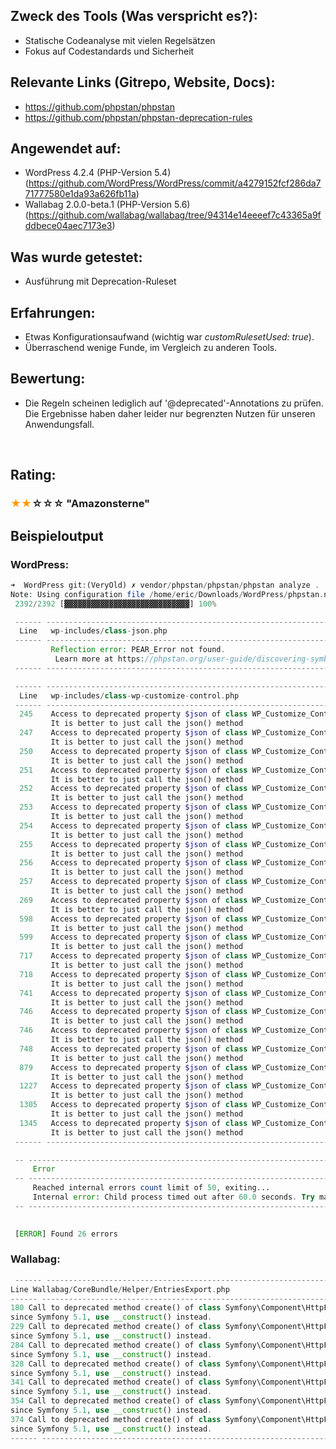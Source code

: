 <h2>Zweck des Tools (Was verspricht es?):</h2>
<ul>
  <li>Statische Codeanalyse mit vielen Regelsätzen</li>
  <li>Fokus auf Codestandards und Sicherheit</li>
</ul>
<h2>Relevante Links (Gitrepo, Website, Docs):</h2>
<ul>
  <li>
    <a href="https://github.com/phpstan/phpstan">https://github.com/phpstan/phpstan</a>
  </li>
  <li>
    <a href="https://github.com/phpstan/phpstan-deprecation-rules">https://github.com/phpstan/phpstan-deprecation-rules</a>
  </li>
</ul>
<h2>Angewendet auf:</h2>
<ul>
  <li>WordPress 4.2.4 (PHP-Version 5.4) (<a class="external-link" href="https://github.com/WordPress/WordPress/commit/a4279152fcf286da771777580e1da93a626fb11a" rel="nofollow">https://github.com/WordPress/WordPress/commit/a4279152fcf286da771777580e1da93a626fb11a</a>)</li>
  <li>
    <span>Wallabag 2.0.0-beta.1 (PHP-Version 5.6) (<a href="https://github.com/wallabag/wallabag/tree/94314e14eeeef7c43365a9fddbece04aec7173e3">https://github.com/wallabag/wallabag/tree/94314e14eeeef7c43365a9fddbece04aec7173e3</a>)</span>
  </li>
</ul>
<h2>Was wurde getestet:</h2>
<ul>
  <li>Ausführung mit Deprecation-Ruleset</li>
</ul>
<h2>Erfahrungen:</h2>
<ul>
  <li>Etwas Konfigurationsaufwand (wichtig war <em>customRulesetUsed: true</em>).</li>
  <li>Überraschend wenige Funde, im Vergleich zu anderen Tools.</li>
</ul>
<h2>Bewertung:</h2>
<ul>
  <li>Die Regeln scheinen lediglich auf '@deprecated'-Annotations zu prüfen. Die Ergebnisse haben daher leider nur begrenzten Nutzen für unseren Anwendungsfall.</li>
</ul>
<p>
  <br/>
</p>
<h2>Rating:</h2>
<h3>
  <strong> <span style="color: rgb(255,153,0);">★★</span>☆☆☆ "Amazonsterne"</strong>
</h3>
<h2>Beispieloutput</h2>
<h3>WordPress:</h3>

```php
➜  WordPress git:(VeryOld) ✗ vendor/phpstan/phpstan/phpstan analyze .            
Note: Using configuration file /home/eric/Downloads/WordPress/phpstan.neon.
 2392/2392 [▓▓▓▓▓▓▓▓▓▓▓▓▓▓▓▓▓▓▓▓▓▓▓▓▓▓▓▓] 100%

 ------ -------------------------------------------------------------------- 
  Line   wp-includes/class-json.php                                          
 ------ -------------------------------------------------------------------- 
         Reflection error: PEAR_Error not found.                             
          Learn more at https://phpstan.org/user-guide/discovering-symbols  
 ------ -------------------------------------------------------------------- 

 ------ -------------------------------------------------------------------- 
  Line   wp-includes/class-wp-customize-control.php                          
 ------ -------------------------------------------------------------------- 
  245    Access to deprecated property $json of class WP_Customize_Control:  
         It is better to just call the json() method                         
  247    Access to deprecated property $json of class WP_Customize_Control:  
         It is better to just call the json() method                         
  250    Access to deprecated property $json of class WP_Customize_Control:  
         It is better to just call the json() method                         
  251    Access to deprecated property $json of class WP_Customize_Control:  
         It is better to just call the json() method                         
  252    Access to deprecated property $json of class WP_Customize_Control:  
         It is better to just call the json() method                         
  253    Access to deprecated property $json of class WP_Customize_Control:  
         It is better to just call the json() method                         
  254    Access to deprecated property $json of class WP_Customize_Control:  
         It is better to just call the json() method                         
  255    Access to deprecated property $json of class WP_Customize_Control:  
         It is better to just call the json() method                         
  256    Access to deprecated property $json of class WP_Customize_Control:  
         It is better to just call the json() method                         
  257    Access to deprecated property $json of class WP_Customize_Control:  
         It is better to just call the json() method                         
  269    Access to deprecated property $json of class WP_Customize_Control:  
         It is better to just call the json() method                         
  598    Access to deprecated property $json of class WP_Customize_Control:  
         It is better to just call the json() method                         
  599    Access to deprecated property $json of class WP_Customize_Control:  
         It is better to just call the json() method                         
  717    Access to deprecated property $json of class WP_Customize_Control:  
         It is better to just call the json() method                         
  718    Access to deprecated property $json of class WP_Customize_Control:  
         It is better to just call the json() method                         
  741    Access to deprecated property $json of class WP_Customize_Control:  
         It is better to just call the json() method                         
  746    Access to deprecated property $json of class WP_Customize_Control:  
         It is better to just call the json() method                         
  746    Access to deprecated property $json of class WP_Customize_Control:  
         It is better to just call the json() method                         
  748    Access to deprecated property $json of class WP_Customize_Control:  
         It is better to just call the json() method                         
  879    Access to deprecated property $json of class WP_Customize_Control:  
         It is better to just call the json() method                         
  1227   Access to deprecated property $json of class WP_Customize_Control:  
         It is better to just call the json() method                         
  1305   Access to deprecated property $json of class WP_Customize_Control:  
         It is better to just call the json() method                         
  1345   Access to deprecated property $json of class WP_Customize_Control:  
         It is better to just call the json() method                         
 ------ -------------------------------------------------------------------- 

 -- ------------------------------------------------------------------------------------------------------------------------ 
     Error                                                                                                                   
 -- ------------------------------------------------------------------------------------------------------------------------ 
     Reached internal errors count limit of 50, exiting...                                                                   
     Internal error: Child process timed out after 60.0 seconds. Try making it longer with parallel.processTimeout setting.  
 -- ------------------------------------------------------------------------------------------------------------------------ 

                                                                                                                        
 [ERROR] Found 26 errors                                                                                                
```
<h3 class="auto-cursor-target">Wallabag:</h3>

```php
 ------ ---------------------------------------------------------------------------------------- 
Line Wallabag/CoreBundle/Helper/EntriesExport.php 
------ ---------------------------------------------------------------------------------------- 
180 Call to deprecated method create() of class Symfony\Component\HttpFoundation\Response: 
since Symfony 5.1, use __construct() instead. 
229 Call to deprecated method create() of class Symfony\Component\HttpFoundation\Response: 
since Symfony 5.1, use __construct() instead. 
284 Call to deprecated method create() of class Symfony\Component\HttpFoundation\Response: 
since Symfony 5.1, use __construct() instead. 
328 Call to deprecated method create() of class Symfony\Component\HttpFoundation\Response: 
since Symfony 5.1, use __construct() instead. 
341 Call to deprecated method create() of class Symfony\Component\HttpFoundation\Response: 
since Symfony 5.1, use __construct() instead. 
354 Call to deprecated method create() of class Symfony\Component\HttpFoundation\Response: 
since Symfony 5.1, use __construct() instead. 
374 Call to deprecated method create() of class Symfony\Component\HttpFoundation\Response: 
since Symfony 5.1, use __construct() instead. 
------ ---------------------------------------------------------------------------------------- 

```
